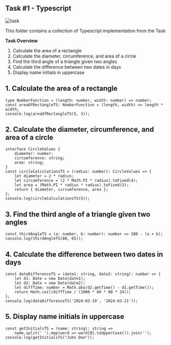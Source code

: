 ## Task #1 - Typescript

![task](https://raw.githubusercontent.com/ZaField/WDC03-Assignment1/main/assets/ImageTugas1.png)

This folder contains a collection of Typescript implementation from the Task

**Task Overview**

1. Calculate the area of a rectangle
2. Calculate the diameter, circumference, and area of a circle
3. Find the third angle of a triangle given two angles
4. Calculate the difference between two dates in days
5. Display name initials in uppercase

## 1. Calculate the area of a rectangle
```
type NumberFunction = (length: number, width: number) => number;
const areaOfRectangleTS: NumberFunction = (length, width) => length * width;
console.log(areaOfRectangleTS(5, 3));
```

## 2. Calculate the diameter, circumference, and area of a circle
```
interface CircleValues {
    diameter: number;
    circumference: string;
    area: string;
}
const circleCalculationsTS = (radius: number): CircleValues => {
    let diameter = 2 * radius;
    let circumference = (2 * Math.PI * radius).toFixed(4);
    let area = (Math.PI * radius * radius).toFixed(3);
    return { diameter, circumference, area };
};
console.log(circleCalculationsTS(5));
```

## 3. Find the third angle of a triangle given two angles
```
const thirdAngleTS = (a: number, b: number): number => 180 - (a + b);
console.log(thirdAngleTS(80, 65));
```

## 4. Calculate the difference between two dates in days
```
const dateDifferenceTS = (date1: string, date2: string): number => {
    let d1: Date = new Date(date1);
    let d2: Date = new Date(date2);
    let diffTime: number = Math.abs(d2.getTime() - d1.getTime());
    return Math.ceil(diffTime / (1000 * 60 * 60 * 24));
};
console.log(dateDifferenceTS('2024-03-19', '2024-03-21'));
```

## 5. Display name initials in uppercase
```
const getInitialsTS = (name: string): string =>
    name.split(' ').map(word => word[0].toUpperCase()).join('');
console.log(getInitialsTS("John Doe"));
```